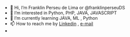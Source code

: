 - 👋 Hi, I’m Franklin Perseu de Lima or @franklinperseuDS
- 👀 I’m interested in Python, PHP, JAVA, JAVASCRIPT
- 🌱 I’m currently learning JAVA, ML , Python
- 📫 How to reach me by [Linkedin](https://www.linkedin.com/in/franklin-perseu-lima-e-lima-778534163/) , [e-mail](mailto:franklinperseu@gmail.com) 
- 

<!---
franklinperseuDS/franklinperseuDS is a ✨ special ✨ repository because its `README.md` (this file) appears on your GitHub profile.
You can click the Preview link to take a look at your changes.
--->
